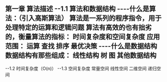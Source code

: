 第一章 算法描述
--1.1 算法和数据结构
----什么是算法：（引入高斯算法）
        算法是一系列的程序指令，用于处理特定的运算和逻辑问题
    算法有高效的也有拙劣的，衡量算法的指标：
        时间复杂度和空间复杂度
    应用范围：
     运算
     查找
     排序
     最优决策
----什么是数据结构
    数据结构有那些组成：
      线性结构
      树
      图
      其他数据结构
-------------------------------------
--1.2 时间复杂度（O(n)）
--1.3 空间复杂度
        常量空间
        线性空间
        二维空间
        递归空间

